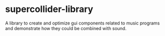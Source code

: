 # supercollider-library

A library to create and optimize gui components related to music programs and demonstrate how they could be combined with sound.



